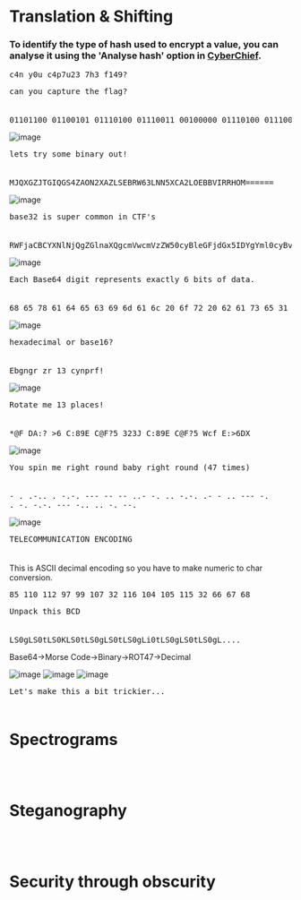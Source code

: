 # Translation & Shifting
### To identify the type of hash used to encrypt a value, you can analyse it using the 'Analyse hash' option in [CyberChief](https://gchq.github.io/CyberChef/).

<pre>c4n y0u c4p7u23 7h3 f149?</pre>
<pre>can you capture the flag?</pre>

<span style="line-height:0.5;">&nbsp;</span>

<pre>01101100 01100101 01110100 01110011 00100000 01110100 01110010 01111001 00100000 01110011 01101111 01101101 01100101 00100000 01100010 01101001 01101110 01100001 01110010 01111001 00100000 01101111 01110101 01110100 00100001</pre>

![image](https://github.com/user-attachments/assets/b53725b9-5712-4d7b-b084-0363b966a265)

<pre>lets try some binary out!</pre>

<span style="line-height:0.5;">&nbsp;</span>

<pre>MJQXGZJTGIQGS4ZAON2XAZLSEBRW63LNN5XCA2LOEBBVIRRHOM======</pre>

![image](https://github.com/user-attachments/assets/7c6de2cf-ca65-4196-a4b1-9e48cf4fa767)

<pre>base32 is super common in CTF's</pre>

<span style="line-height:0.5;">&nbsp;</span>

<pre>RWFjaCBCYXNlNjQgZGlnaXQgcmVwcmVzZW50cyBleGFjdGx5IDYgYml0cyBvZiBkYXRhLg==</pre>

![image](https://github.com/user-attachments/assets/d50ed326-d500-44c9-9644-7cb5d0eb0902)

<pre>Each Base64 digit represents exactly 6 bits of data.</pre>

<span style="line-height:0.5;">&nbsp;</span>

<pre>68 65 78 61 64 65 63 69 6d 61 6c 20 6f 72 20 62 61 73 65 31 36 3f</pre>

![image](https://github.com/user-attachments/assets/3e46cb67-dc36-4bc4-83a4-8376bc12aec5)

<pre>hexadecimal or base16?</pre>

<span style="line-height:0.5;">&nbsp;</span>

<pre>Ebgngr zr 13 cynprf!</pre>
![image](https://github.com/user-attachments/assets/2d6f2d27-a5f3-4c27-9a0b-93fbfc2fd849)
<pre>Rotate me 13 places!</pre>

<span style="line-height:0.5;">&nbsp;</span>

<pre>*@F DA:? >6 C:89E C@F?5 323J C:89E C@F?5 Wcf E:>6DX</pre>
![image](https://github.com/user-attachments/assets/5210051d-b139-427b-9924-12468b4a2000)
<pre>You spin me right round baby right round (47 times)</pre>

<span style="line-height:0.5;">&nbsp;</span>

<pre>
- . .-.. . -.-. --- -- -- ..- -. .. -.-. .- - .. --- -.
. -. -.-. --- -.. .. -. --.
</pre>  

![image](https://github.com/user-attachments/assets/8ca92498-3a18-49b9-95bc-03abed77cdc5)  

<pre>TELECOMMUNICATION ENCODING</pre>

<span style="line-height:0.5;">&nbsp;</span>

This is ASCII decimal encoding so you have to make numeric to char conversion.
<pre>85 110 112 97 99 107 32 116 104 105 115 32 66 67 68</pre>
<pre>Unpack this BCD</pre>

<span style="line-height:0.5;">&nbsp;</span>

<pre>LS0gLS0tLS0KLS0tLS0gLS0tLS0gLi0tLS0gLS0tLS0gL....</pre>
Base64->Morse Code->Binary->ROT47->Decimal  

![image](https://github.com/user-attachments/assets/6d4a8c8c-f83b-4890-a273-31ed8fe5efb4)
![image](https://github.com/user-attachments/assets/2a66c154-e10c-4460-a33c-c15fcf2b69eb)
![image](https://github.com/user-attachments/assets/1bdb2675-8337-4c46-8fdf-b6222122fda4)
<pre>Let's make this a bit trickier...</pre>

<span style="line-height:0.5;">&nbsp;</span>

# Spectrograms

<pre></pre>
<pre></pre>

<span style="line-height:0.5;">&nbsp;</span>

# Steganography

<pre></pre>
<pre></pre>

<span style="line-height:0.5;">&nbsp;</span>

# Security through obscurity

<pre></pre>
<pre></pre>



